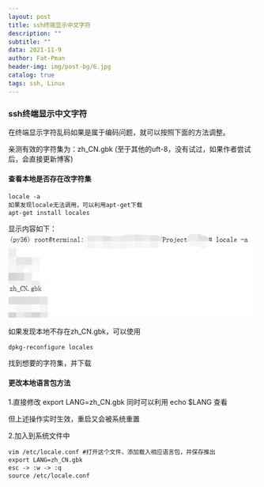 ```yaml
---
layout: post
title: ssh终端显示中文字符
description: ""
subtitle: ""
data: 2021-11-9
author: Fat-Pman 
header-img: img/post-bg/6.jpg
catalog: true
tags: ssh, Linux
---
```


### ssh终端显示中文字符

在终端显示字符乱码如果是属于编码问题，就可以按照下面的方法调整。

亲测有效的字符集为：zh_CN.gbk (至于其他的uft-8，没有试过，如果作者尝试后，会直接更新博客)

#### 查看本地是否存在改字符集

``` 
locale -a
如果发现locale无法调用，可以利用apt-get下载
apt-get install locales
```

显示内容如下：
![locale](./img/20211110/1.png)

如果发现本地不存在zh_CN.gbk，可以使用
```
dpkg-reconfigure locales
```
找到想要的字符集，并下载

#### 更改本地语言包方法

1.直接修改 export LANG=zh_CN.gbk  同时可以利用 echo $LANG 查看

但上述操作实时生效，重启又会被系统重置

2.加入到系统文件中

```
vim /etc/locale.conf #打开这个文件，添加载入相应语言包，并保存推出
export LANG=zh_CN.gbk
esc -> :w -> :q
source /etc/locale.conf
```